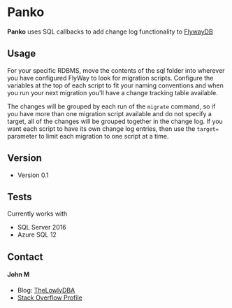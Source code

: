 Panko
======
**Panko** uses SQL callbacks to add change log functionality to [FlywayDB](https://flywaydb.org/)

## Usage 
For your specific RDBMS, move the contents of the sql folder into wherever you have configured FlyWay to look for migration scripts. Configure the variables at the top of each script to fit your naming conventions and when you run your next migration you'll have a change tracking table available. 

The changes will be grouped by each run of the `migrate` command, so if you have more than one migration script available and do not specify a target, all of the changes will be grouped together in the change log. If you want each script to have its own change log entries, then use the `target=` parameter to limit each migration to one script at a time.

## Version 
* Version 0.1

## Tests
Currently works with 
* SQL Server 2016 
* Azure SQL 12


## Contact
#### John M
* Blog: [TheLowlyDBA](http://thelowlydba.blogspot.com/)
* [Stack Overflow Profile](http://dba.stackexchange.com/users/45616/john-m?tab=profile)
